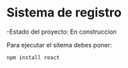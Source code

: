 <h1> Sistema de registro </h1>

-Estado del proyecto: En construccion

Para ejecutar el sitema debes poner:

```npm install react```
